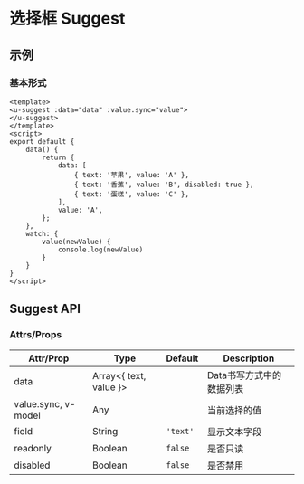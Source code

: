 # 选择框 Suggest

## 示例
### 基本形式

``` vue
<template>
<u-suggest :data="data" :value.sync="value">
</u-suggest>
</template>
<script>
export default {
    data() {
        return {
            data: [
                { text: '苹果', value: 'A' },
                { text: '香蕉', value: 'B', disabled: true },
                { text: '蛋糕', value: 'C' },
            ],
            value: 'A',
        };
    },
    watch: {
        value(newValue) {
            console.log(newValue)
        }
    }
}
</script>
```

## Suggest API
### Attrs/Props

| Attr/Prop | Type | Default | Description |
| --------- | ---- | ------- | ----------- |
| data | Array\<{ text, value }\> | | Data书写方式中的数据列表 |
| value.sync, v-model | Any | | 当前选择的值 |
| field | String | `'text'` | 显示文本字段 |
| readonly | Boolean | `false` | 是否只读 |
| disabled | Boolean | `false` | 是否禁用 |

